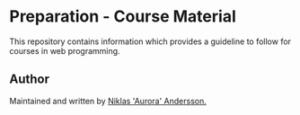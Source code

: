 # Preparation - Course Material

This repository contains information which provides a guideline to follow for courses in web programming.

## Author

Maintained and written by [Niklas 'Aurora' Andersson.](https://github.com/AuroraBTH)